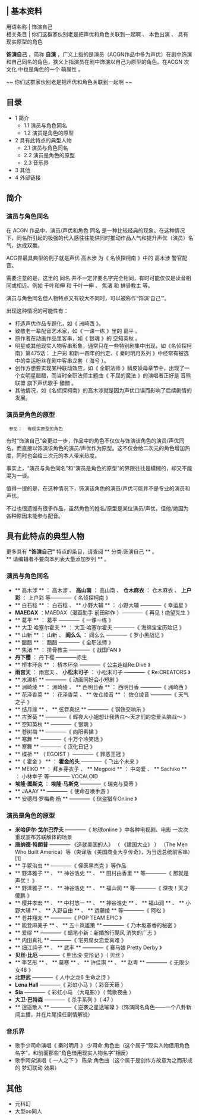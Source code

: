 |  **基本资料**  
---  
用语名称  |  饰演自己   
相关条目  |  你们这群家伙别老是把声优和角色关联到一起啊  、  本色出演  、  具有现实原型的角色   
  
**饰演自己** ，简称 **自演**
，广义上指的是演员（ACGN作品中多为声优）在剧中饰演和自己同名的角色，狭义上指演员在剧中饰演以自己为原型的角色。在ACGN  次文化  中也是角色的一个
萌属性  。

~~ 你们这群家伙别老是把声优和角色关联到一起啊  ~~

##  目录

  * 1  简介 
    * 1.1  演员与角色同名 
    * 1.2  演员是角色的原型 
  * 2  具有此特点的典型人物 
    * 2.1  演员与角色同名 
    * 2.2  演员是角色的原型 
    * 2.3  音乐界 
  * 3  其他 
  * 4  外部链接 

##  简介

###  演员与角色同名

在 ACGN 作品中，演员/声优和角色  同名
是一种比较经典的现象。在这种情况下，同名所引起的极强的代入感往往能供同时推动作品人气和提升声优（演员）名气，达成双赢。

ACG界最具典型的例子就是声优  高木涉  为《  名侦探柯南  》中的  高木涉  警官配音。

需要注意的是，这里的  同名  并不一定非要名字完全相同，有时可能仅仅是读音相同或相近。例如  千叶和伸  和  千叶一伸  、  焦渚  和  排骨教主
等。

演员与角色同名但人物特点又有较大不同时，可以被称作“饰演‘自己’”。

出现这种情况的可能性有：

  * 打造声优作品专题化，如《  洲崎西  》。 
  * 致敬老一辈配音艺术家，如《  一课一练  》里的  葛平  。 
  * 原作者在动画作品里客串，如《  银魂  》的  空知英秋  。 
  * 明星或其他现实人物客串形象，通常只在一些特别剧集中出现，如《名侦探柯南》第475话：  上户彩  和新一四年的约定、《  秦时明月系列  》中经常有被选中的幸运粉丝在剧中客串龙套（  海兮  ）。 
  * 创作方想要实现某种联动效应，如《  全职法师  》鳞皮妖母章节中，出现了一个女明星醋醋，而当时全职法师主题曲《  不屈的魔法  》的演唱者正好是  音熊联盟  旗下声优歌手  醋醋  。 
  * 其他情况，如《名侦探柯南》的高木涉就是因为声优口误而影响了后续剧情的发展。 

###  演员是角色的原型

     参见：  有现实原型的角色 

有时“饰演自己”会更进一步，作品中的角色不仅仅与饰演该角色的演员/声优同名，而直接以饰演该角色的演员/声优作为原型。这不仅会给二次元的角色增加热度，同时也会给三次元的本人带来热度。

事实上，“演员与角色同名”和“演员是角色的原型”的界限往往是模糊的，却又不能混为一谈。

值得一提的是，在这种情况下，饰演该角色的演员/声优可能并不是专业的演员和声优。

不过也很遗憾有很多作品，虽然角色的姓名/原型是某位演员/声优，但他/她因为各种原因未能参与配音。

##  具有此特点的典型人物

更多具有 **“饰演自己”** 特点的条目，请查阅 ** 分类:饰演自己  ** 。  
** 请编辑者不要向本列表大量添加罗列  ** 。

###  演员与角色同名

  * ** 高木涉  ** ：  高木涉  、 **高山南** ：  高山南  、 **仓木麻衣** ：  仓木麻衣  、 **上户彩** ：  上户彩  等————《  名侦探柯南  》 
  * ** 白石稔  ** ：  白石稔  、 ** 小野大辅  ** ：  小野大辅  ————《  幸运星  》 
  * **MAEDAX** ：MAEDAX（漫画助手  前田耕作  ）————《  再见！绝望先生  》 
  * ** 葛平  ** ：  葛平  ————《  一课一练  》 
  * ** 大卫·哈塞尔霍夫  ** ：  大卫·哈塞尔霍夫  ————《  海绵宝宝历险记  》 
  * ** 山新  ** ：  山新  、 **阎么么** ：  阎么么  ————《  罗小黑战记  》 
  * ** 醋醋  ** ：  醋醋  ————《  全职法师  》 
  * ** 焦渚  ** ：  排骨教主  ————《  战国FAN  》 
  * **丹下樱** ：  丹下樱  ————赤生 
  * ** 桥本环奈  ** ：  桥本环奈  ————《  公主连结Re:Dive  》 
  * **雨宫天** ：  雨宫天  、 **小松未可子** ：  小松未可子  ————《  Re:CREATORS  》 
  * ** 水濑祈  ** ————《  动画同好会小短剧  》 
  * ** 洲崎绫  ** ：  洲崎绫  、 ** 西明日香  ** ：  西明日香  ————《  洲崎西  》 
  * ** 花泽香菜  ** ：  花泽香菜  、 ** 佐仓绫音  ** ：  佐仓绫音  ————《  天气之子  》 
  * ** 结月缘  ** 、 ** 弦卷真纪  ** ————《  钢铁交响乐  》 
  * ** 古贺葵  ** ————《  辉夜大小姐想让我告白～天才们的恋爱头脑战～  》 
  * ** 空知英秋  ** ————《  银魂  》 
  * ** 苍树梅  ** ————《  向阳素描  》 
  * ** 寒舞  ** ————《  十万个冷笑话  》 
  * ** 寒舞  ** ————《  汉化日记  》 
  * ** 楪祈  ** （  EGOIST  ）————《  罪恶王冠  》 
  * **《 霍金  》 ** ： **霍金的头** ————《  飞出个未来  》 
  * ** MEIKO  ** ：  拜乡芽衣子  、 ** Megpoid  ** ：  中岛爱  、 ** Sachiko  ** ：  小林幸子  等————  VOCALOID 
  * **埃隆·图斯克** ： **埃隆·马斯克** ————《  瑞克与莫蒂  》 
  * ** JAAAY  ** ————《  使命召唤手游  》 
  * ** 安德烈·罗梅勒·杨  ** ————《  侠盗猎车Online  》 

###  演员是角色的原型

  * **米哈伊尔·戈尔巴乔夫** ————《  地球online  》中各种电视剧、电影  一次次重现宣布苏联解体的场景 
  * **唐纳德·特朗普** ————  《造就美国的人》  （  《建国大业》  ）  （The Men Who Built America）等（央译版《美国商业大亨传奇》，为当选总统前客串）  [1] 
  * ** 手冢治虫  ** ————《  怪医黑杰克  》等作品 
  * ** 野泽雅子  ** 、 ** 神谷浩史  ** 、 ** 田村由香里  ** 等————《  那就是声优！  》 
  * ** 野泽雅子  ** 、 ** 神谷浩史  ** 、 ** 福山润  ** 等————《  深夜！天才傻鹏  》 
  * ** 樱井孝宏  ** 、 ** 中村悠一  ** 、 ** 神谷浩史  ** 、 ** 福山润  ** 、 ** 小野大辅  ** 、 ** 入野自由  ** 、 ** 远藤绫  ** 等————《  阿松  》 
  * ** 苍井翔太  ** ————《  POP TEAM EPIC  》 
  * ** 能登麻美子  ** 、 ** 五十岚雄策  ** ————《  乃木坂春香的秘密  》 
  * ** 爱缪  ** ————《  蜡笔小新：新婚旅行飓风 消失的广志  》 
  * ** 内田真礼  ** ————《  宅男腐女恋爱真难  》 
  * ** 细江纯子  ** 、 ** 武丰  ** ————《  赛马娘 Pretty Derby  》 
  * **贝丝·比厄** ————《  熊出没·变形记  》（  贝丝  ） 
  * ** 李艺彤  ** 、 ** 莫寒  ** 、 ** 许佳琪  ** 、 ** 赵粤  ** ————《  无限少女48  》 
  * **北野武** ————《  人中之龙6 生命之诗  》 
  * **Lena Hall** ————《  彩虹小马  》（  彩音天籁  ） 
  * **Sia** ————《  彩虹小马  （大电影）》（  莺歌夜曲  ） 
  * **大卫·巴特森** ————《  杀手系列  》（  47  ） 
  * ** 逍遥散人  ** ————《  逆袭之星途璀璨  》（饰演同名角色——一个八卦新闻主播，并在片尾担任剧情解说） 

###  音乐界

  * 歌手少司命演唱《  秦时明月  》  少司命  角色曲（这个属于“现实人物借用角色名字”，和前面那些“角色借用现实人物名字”相反） 
  * 歌手阿朵演唱《  一人之下  》  陈朵  角色曲（这个属于是创作方故意为之而形成的  梦幻联动  效果） 

##  其他

  * 元科幻 
  * 大型oo同人 